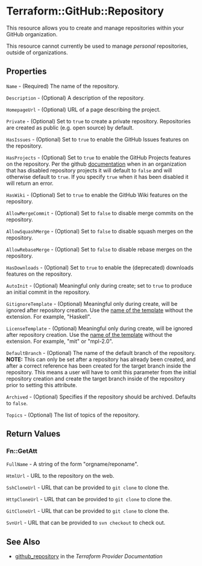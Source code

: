 # Terraform::GitHub::Repository

This resource allows you to create and manage repositories within your
GitHub organization.

This resource cannot currently be used to manage *personal* repositories,
outside of organizations.

## Properties

`Name` - (Required) The name of the repository.

`Description` - (Optional) A description of the repository.

`HomepageUrl` - (Optional) URL of a page describing the project.

`Private` - (Optional) Set to `true` to create a private repository. Repositories are created as public (e.g. open source) by default.

`HasIssues` - (Optional) Set to `true` to enable the GitHub Issues features on the repository.

`HasProjects` - (Optional) Set to `true` to enable the GitHub Projects features on the repository. Per the github [documentation](https://developer.github.com/v3/repos/#create) when in an organization that has disabled repository projects it will default to `false` and will otherwise default to `true`. If you specify `true` when it has been disabled it will return an error.

`HasWiki` - (Optional) Set to `true` to enable the GitHub Wiki features on the repository.

`AllowMergeCommit` - (Optional) Set to `false` to disable merge commits on the repository.

`AllowSquashMerge` - (Optional) Set to `false` to disable squash merges on the repository.

`AllowRebaseMerge` - (Optional) Set to `false` to disable rebase merges on the repository.

`HasDownloads` - (Optional) Set to `true` to enable the (deprecated) downloads features on the repository.

`AutoInit` - (Optional) Meaningful only during create; set to `true` to produce an initial commit in the repository.

`GitignoreTemplate` - (Optional) Meaningful only during create, will be ignored after repository creation. Use the [name of the template](https://github.com/github/gitignore) without the extension. For example, "Haskell".

`LicenseTemplate` - (Optional) Meaningful only during create, will be ignored after repository creation. Use the [name of the template](https://github.com/github/choosealicense.com/tree/gh-pages/_licenses) without the extension. For example, "mit" or "mpl-2.0".

`DefaultBranch` - (Optional) The name of the default branch of the repository. **NOTE:** This can only be set after a repository has already been created, and after a correct reference has been created for the target branch inside the repository. This means a user will have to omit this parameter from the initial repository creation and create the target branch inside of the repository prior to setting this attribute.

`Archived` - (Optional) Specifies if the repository should be archived. Defaults to `false`.

`Topics` - (Optional) The list of topics of the repository.


## Return Values

### Fn::GetAtt

`FullName` - A string of the form "orgname/reponame".

`HtmlUrl` - URL to the repository on the web.

`SshCloneUrl` - URL that can be provided to `git clone` to clone the.

`HttpCloneUrl` - URL that can be provided to `git clone` to clone the.

`GitCloneUrl` - URL that can be provided to `git clone` to clone the.

`SvnUrl` - URL that can be provided to `svn checkout` to check out.

## See Also

* [github_repository](https://www.terraform.io/docs/providers/github/r/repository.html) in the _Terraform Provider Documentation_